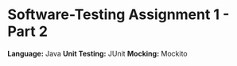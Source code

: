 # Software-Testing Assignment 1 - Part 2 
<b>Language:</b> Java
<b>Unit Testing:</b> JUnit
<b>Mocking:</b> Mockito
